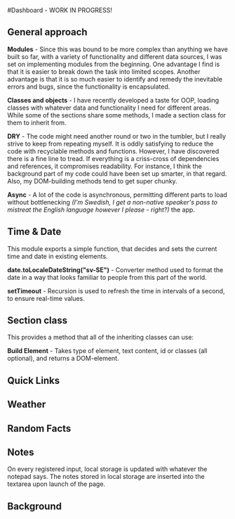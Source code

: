 #Dashboard - WORK IN PROGRESS!

## General approach

**Modules** - Since this was bound to be more complex than anything we have built so far, with a variety of functionality and different data sources, I was set on implementing modules from the beginning. One advantage I find is that it is easier to break down the task into limited scopes. Another advantage is that it is so much easier to identify and remedy the inevitable errors and bugs, since the functionality is encapsulated.

**Classes and objects** - I have recently developed a taste for OOP, loading classes with whatever data and functionality I need for different areas. While some of the sections share some methods, I made a section class for them to inherit from.

**DRY** - The code might need another round or two in the tumbler, but I really strive to keep from repeating myself. It is oddly satisfying to reduce the code with recyclable methods and functions. However, I have discovered there is a fine line to tread. If everything is a criss-cross of dependencies and references, it compromises readability. For instance, I think the background part of my code could have been set up smarter, in that regard. Also, my DOM-building methods tend to get super chunky.

**Async** - A lot of the code is asynchronous, permitting different parts to load without bottlenecking <em>(I'm Swedish, I get a non-native speaker's pass to mistreat the English language however I please - right?)</em> the app.

## Time & Date

This module exports a simple function, that decides and sets the current time and date in existing elements.

**date.toLocaleDateString("sv-SE")** - Converter method used to format the date in a way that looks familiar to people from this part of the world.

**setTimeout** - Recursion is used to refresh the time in intervals of a second, to ensure real-time values.

## Section class

This provides a method that all of the inheriting classes can use:

**Build Element** - Takes type of element, text content, id or classes (all optional), and returns a DOM-element.

## Quick Links

## Weather

## Random Facts

## Notes

On every registered input, local storage is updated with whatever the notepad says. The notes stored in local storage are inserted into the textarea upon launch of the page.

## Background
